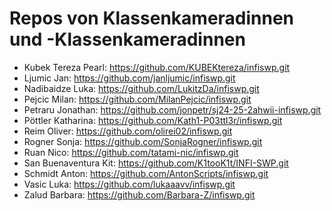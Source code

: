 # Repos von Klassenkameradinnen und -Klassenkameradinnen

- Kubek Tereza Pearl: <https://github.com/KUBEKtereza/infiswp.git>
- Ljumic Jan: <https://github.com/janljumic/infiswp.git>
- Nadibaidze Luka: <https://github.com/LukitzDa/infiswp.git>
- Pejcic Milan: <https://github.com/MilanPejcic/infiswp.git>
- Petraru Jonathan: <https://github.com/jonpetr/sj24-25-2ahwii-infiswp.git>
- Pöttler Katharina: <https://github.com/Kath1-P03ttl3r/infiswp.git>
- Reim Oliver: <https://github.com/olirei02/infiswp.git>
- Rogner Sonja: <https://github.com/SonjaRogner/infiswp.git>
- Ruan Nico: <https://github.com/tatami-nic/infiswp.git>
- San Buenaventura Kit: <https://github.com/K1tooK1t/INFI-SWP.git>
- Schmidt Anton: <https://github.com/AntonScripts/infiswp.git>
- Vasic Luka: <https://github.com/lukaaavv/infiswp.git>
- Zalud Barbara: <https://github.com/Barbara-Z/infiswp.git>
